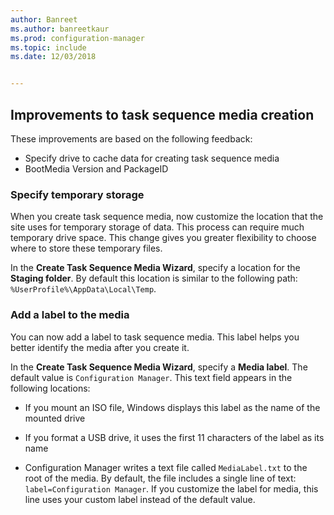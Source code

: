 ```yaml
---
author: Banreet
ms.author: banreetkaur
ms.prod: configuration-manager
ms.topic: include
ms.date: 12/03/2018


---
```


## <a name="bkmk_tsmedia"></a> Improvements to task sequence media creation 
<!--1359388-->

These improvements are based on the following feedback:  
- Specify drive to cache data for creating task sequence media
- BootMedia Version and PackageID


### Specify temporary storage

When you create task sequence media, now customize the location that the site uses for temporary storage of data. This process can require much temporary drive space. This change gives you greater flexibility to choose where to store these temporary files. 

In the **Create Task Sequence Media Wizard**, specify a location for the **Staging folder**. By default this location is similar to the following path: `%UserProfile%\AppData\Local\Temp`.


### Add a label to the media

You can now add a label to task sequence media. This label helps you better identify the media after you create it.

In the **Create Task Sequence Media Wizard**, specify a **Media label**. The default value is `Configuration Manager`. This text field appears in the following locations:  

- If you mount an ISO file, Windows displays this label as the name of the mounted drive  

- If you format a USB drive, it uses the first 11 characters of the label as its name  

- Configuration Manager writes a text file called `MediaLabel.txt` to the root of the media. By default, the file includes a single line of text: `label=Configuration Manager`. If you customize the label for media, this line uses your custom label instead of the default value.  


